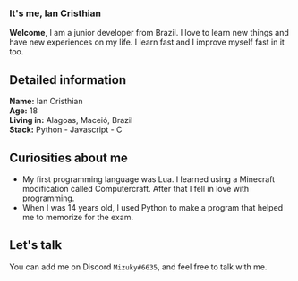 ### It's me, Ian Cristhian 
**Welcome**, I am a junior developer from Brazil. I love to learn new things and have new experiences on my life. I learn fast and I improve myself fast in it too.

## Detailed information
**Name:** Ian Cristhian\
**Age:** 18\
**Living in:** Alagoas, Maceió, Brazil\
**Stack:** Python - Javascript - C

## Curiosities about me
* My first programming language was Lua. I learned using a Minecraft modification called Computercraft. After that I fell in love with programming.
* When I was 14 years old, I used Python to make a program that helped me to memorize for the exam.

## Let's talk
You can add me on Discord `Mizuky#6635`, and feel free to talk with me.

<!--
**zMizuky/zMizuky** is a ✨ _special_ ✨ repository because its `README.md` (this file) appears on your GitHub profile.

Here are some ideas to get you started:

- 🔭 I’m currently working on ...
- 🌱 I’m currently learning ...
- 👯 I’m looking to collaborate on ...
- 🤔 I’m looking for help with ...
- 💬 Ask me about ...
- 📫 How to reach me: ...
- 😄 Pronouns: ...
- ⚡ Fun fact: ...
-->
